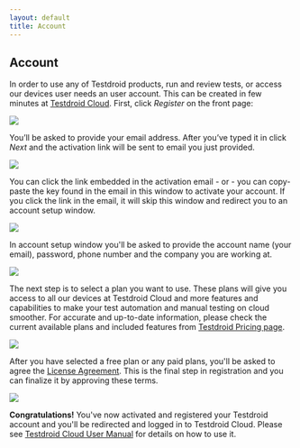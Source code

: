 ```yaml
---
layout: default
title: Account
---
```



## Account

In order to use any of Testdroid products, run and review tests, or
access our devices user needs an user account. This can be created in
few minutes at [Testdroid Cloud](https://cloud.testdroid.com). First,
click <i>Register</i> on the front page:

![]({{site.baseurl}}/assets/account/account-001.png)

You’ll be asked to provide your email address. After you’ve typed it
in click <i>Next</i> and the activation link will be sent to email you
just provided.

![]({{site.baseurl}}/assets/account/account-002.png)

You can click the link embedded in the activation email - or - you can
copy-paste the key found in the email in this window to activate your
account. If you click the link in the email, it will skip this window
and redirect you to an account setup window.

![]({{site.baseurl}}/assets/account/account-003.png)

In account setup window you'll be asked to provide the account name
(your email), password, phone number and the company you are working
at.

![]({{site.baseurl}}/assets/account/account-004.png)

The next step is to select a plan you want to use. These plans will
give you access to all our devices at Testdroid Cloud and more
features and capabilities to make your test automation and manual
testing on cloud smoother. For accurate and up-to-date information,
please check the current available plans and included features from
[Testdroid Pricing page](http://testdroid.com/pricing).

![]({{site.baseurl}}/assets/account/account-005.png)

After you have selected a free plan or any paid plans, you'll be asked
to agree the [License Agreement](http://testdroid.com/tos). This is
the final step in registration and you can finalize it by approving
these terms.

![]({{site.baseurl}}/assets/account/account-006.png)

**Congratulations!** You've now activated and registered your
Testdroid account and you'll be redirected and logged in to Testdroid
Cloud. Please see [Testdroid Cloud User
Manual]({{site.baseurl}}/testdroid-cloud-ui) for details on how to use
it.
